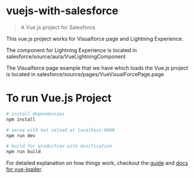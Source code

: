 # vuejs-with-salesforce

> A Vue.js project for Salesforce

This vue.js project works for Visualforce page and Lightning Experience.

The component for Lightning Experience is located in salesforce/source/aura/VueLightningComponent

The Visualforce page example that we have which loads the Vue.js project is located in salesforce/source/pages/VueVisualForcePage.page



# To run Vue.js Project

``` bash
# install dependencies
npm install

# serve with hot reload at localhost:8080
npm run dev

# build for production with minification
npm run build

```

For detailed explanation on how things work, checkout the [guide](http://vuejs-templates.github.io/webpack/) and [docs for vue-loader](http://vuejs.github.io/vue-loader).
